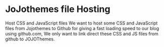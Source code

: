 # JoJothemes file Hosting
Host CSS and JavaScript files
We want to host some CSS and JavaScript files from Jojothemes to Github for giving a fast loading speed to our blog using github.com, We only want to link direct these CSS and JS files from github to JOJOThemes.
